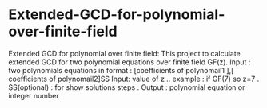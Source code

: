 # Extended-GCD-for-polynomial-over-finite-field
Extended GCD for polynomial over finite field:
   This project to calculate extended GCD  for two polynomial equations over finite field GF(z).
Input : two polynomials equations in format :
[coefficients of polynomail1 ],[ coefficients of polynomail2]SS
Input: value of z .. example : if GF(7)  so z=7 .
SS(optional) : for show solutions steps .
Output : polynomial equation or integer number .
